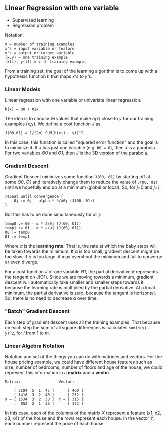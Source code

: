 ## Linear Regression with one variable

* Supervised learning
* Regression problem

Notation:

	m = number of training examples
	x's = input variable or feature
	y's = output or target variable
	(x,y) = one training example
	(x(i), y(i)) = i-th training example

From a training set, the goal of the learning algorithm is to come up with a hypothesis function _h_ that maps _x's_ to _y's_.

### Linear Models

Linear regression with one variable or univariate linear regression.

	h(x) = Θ0 + Θ1x



The idea is to choose Θi values that make _h(x)_ close to _y_ for our training examples (x,y). We define a cost function _J_ as:

	J(Θ0,Θ1) = 1/(2m) SUM(h(xi) - yi)^2

In this case, this function is called "squared error function" and the goal is to minimize it. If _J_ has just one variable (e.g. `Θ0 = 0`), then _J_ is a parabola. For two variables _Θ0_ and _Θ1_, then _J_ is the 3D version of the parabola.

### Gradient Descent

Gradient Descent minimizes some function `J(Θ0, Θ1)` by starting off at some _Θ0_, _Θ1_ and iteratively change them to reduce the value of `J(Θ0, Θ1)` until we hopefully end up at a minimum (global or local). So, for _j=0_ and _j=1_:

	repeat until convergence {
		Θj := Θj - alpha * ∂/∂Θj (J(Θ0, Θ1))
	}

But this has to be done simultaneously for all _j_:

	temp0 := Θ0 - α * ∂/∂j (J(Θ0, Θ1))
	temp1 := Θ1 - α * ∂/∂j (J(Θ0, Θ1))
	Θ0 := temp0
	Θ1 := temp1

Where _α_ is the **learning rate**. That is, the rate at which the baby steps will be taken towards the minimum. If _α_ is too small, gradient descent might be too slow. If _α_ is too large, it may overshoot the minimum and fail to converge or even diverge.

For a cost function _J_ of one variable _Θ1_, the partial derivative _∂_ represents the tangent on J(Θ1). Since we are moving towards a minimum, gradient descent will automatically take smaller and smaller steps towards it, because the learning rate is multiplied by the partial derivative. At a local minimum, the partial derivative is zero, because the tangent is horizontal. So, there is no need to decrease _α_ over time.

### "Batch" Gradient Descent

Each step of gradient descent uses all the training examples. That because on each step the sum of all square differences is calculates `sum(h(x) - y)^2`, for _i_ from 1 to _m_.

### Linear Algebra Notation

Notation and set of the things you can do with matrices and vectors. For the house pricing example, we could have different house features such as size, number of bedrooms, number of floors and age of the house, we could represent this information in a **matrix** and a **vector**.

	Matrix:                 Vector:
	
	    [ 2104  5  1  45 ]      [ 460 ]
	    [ 1416  3  2  40 ]      [ 232 ]
 	X = [ 1534  3  2  30 ]  Y = [ 315 ]
	    [  852  2  1  36 ]      [ 172 ]

In this case, each of the columns of the matrix _X_ represent a feature (x1, x2, x3, x4) of the house and the rows represent each house. In the vector _Y_, each number represent the price of each house.


